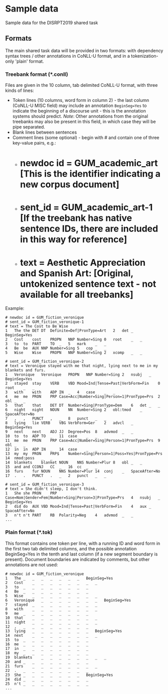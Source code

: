 # Sample data

Sample data for the DISRPT2019 shared task

## Formats

The main shared task data will be provided in two formats: with dependency syntax trees / other annotations in CoNLL-U format, and in a tokenization-only 'plain' format.

### Treebank format (*.conll)

Files are given in the 10 column, tab delimited CoNLL-U format, with three kinds of lines:
  * Token lines (10 columns, word form in column 2) - the last column (CoNLL-U MISC field) may include an annotation `BeginSeg=Yes` to indicate the beginning of a discourse unit - this is the annotation systems should predict. *Note*: Other annotations from the original treebanks may also be present in this field, in which case they will be pipe separated.
  * Blank lines between sentences
  * Comment lines (some optional) - begin with # and contain one of three key-value pairs, e.g.:
    * # newdoc id = GUM_academic_art  [This is the identifier indicating a new corpus document]
    * # sent_id = GUM_academic_art-1  [If the treebank has native sentence IDs, there are included in this way for reference]
    * # text = Aesthetic Appreciation and Spanish Art: [Original, untokenized sentence text - not available for all treebanks]

Example:

```
# newdoc id = GUM_fiction_veronique
# sent_id = GUM_fiction_veronique-1
# text = The Cost to Be Wise
1	The	the	DET	DT	Definite=Def|PronType=Art	2	det	_	BeginSeg=Yes
2	Cost	cost	PROPN	NNP	Number=Sing	0	root	_	_
3	to	to	PART	TO	_	5	mark	_	_
4	Be	be	AUX	NNP	Number=Sing	5	cop	_	_
5	Wise	Wise	PROPN	NNP	Number=Sing	2	xcomp	_	_

# sent_id = GUM_fiction_veronique-2
# text = Veronique stayed with me that night, lying next to me in my blankets and furs.
1	Veronique	Veronique	PROPN	NNP	Number=Sing	2	nsubj	_	BeginSeg=Yes
2	stayed	stay	VERB	VBD	Mood=Ind|Tense=Past|VerbForm=Fin	0	root	_	_
3	with	with	ADP	IN	_	4	case	_	_
4	me	me	PRON	PRP	Case=Acc|Number=Sing|Person=1|PronType=Prs	2	obl	_	_
5	that	that	DET	DT	Number=Sing|PronType=Dem	6	det	_	_
6	night	night	NOUN	NN	Number=Sing	2	obl:tmod	_	SpaceAfter=No
7	,	,	PUNCT	,	_	8	punct	_	_
8	lying	lie	VERB	VBG	VerbForm=Ger	2	advcl	_	BeginSeg=Yes
9	next	next	ADJ	JJ	Degree=Pos	8	advmod	_	_
10	to	to	ADP	TO	_	11	case	_	_
11	me	me	PRON	PRP	Case=Acc|Number=Sing|Person=1|PronType=Prs	9	obl	_	_
12	in	in	ADP	IN	_	14	case	_	_
13	my	my	PRON	PRP$	Number=Sing|Person=1|Poss=Yes|PronType=Prs	14	nmod:poss	_	_
14	blankets	blanket	NOUN	NNS	Number=Plur	8	obl	_	_
15	and	and	CCONJ	CC	_	16	cc	_	_
16	furs	fur	NOUN	NNS	Number=Plur	14	conj	_	SpaceAfter=No
17	.	.	PUNCT	.	_	2	punct	_	_

# sent_id = GUM_fiction_veronique-3
# text = She didn't sleep, I don't think.
1	She	she	PRON	PRP	Case=Nom|Gender=Fem|Number=Sing|Person=3|PronType=Prs	4	nsubj	_	BeginSeg=Yes
2	did	do	AUX	VBD	Mood=Ind|Tense=Past|VerbForm=Fin	4	aux	_	SpaceAfter=No
3	n't	n't	PART	RB	Polarity=Neg	4	advmod	_	_
...
```

### Plain format (*.tok)

This format contains one token per line, with a running ID and word form in the first two tab delimited columns, and the possible annotation BeginSeg=Yes in the tenth and last column (if a new segment boundary is present). Document boundaries are indicated by comments, but other annotations are not used:

```
# newdoc id = GUM_fiction_veronique
1	The	_	_	_	_	_	_	_	BeginSeg=Yes
2	Cost	_	_	_	_	_	_	_	_
3	to	_	_	_	_	_	_	_	_
4	Be	_	_	_	_	_	_	_	_
5	Wise	_	_	_	_	_	_	_	_
6	Veronique	_	_	_	_	_	_	_	BeginSeg=Yes
7	stayed	_	_	_	_	_	_	_	_
8	with	_	_	_	_	_	_	_	_
9	me	_	_	_	_	_	_	_	_
10	that	_	_	_	_	_	_	_	_
11	night	_	_	_	_	_	_	_	_
12	,	_	_	_	_	_	_	_	_
13	lying	_	_	_	_	_	_	_	BeginSeg=Yes
14	next	_	_	_	_	_	_	_	_
15	to	_	_	_	_	_	_	_	_
16	me	_	_	_	_	_	_	_	_
17	in	_	_	_	_	_	_	_	_
18	my	_	_	_	_	_	_	_	_
19	blankets	_	_	_	_	_	_	_	_
20	and	_	_	_	_	_	_	_	_
21	furs	_	_	_	_	_	_	_	_
22	.	_	_	_	_	_	_	_	_
23	She	_	_	_	_	_	_	_	BeginSeg=Yes
24	did	_	_	_	_	_	_	_	_
25	n't	_	_	_	_	_	_	_	_
...
```
